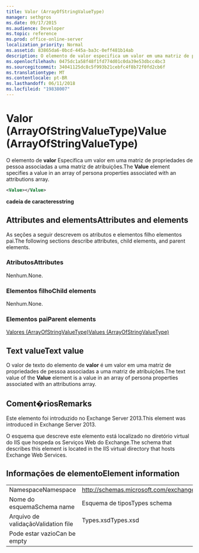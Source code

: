 ```yaml
---
title: Valor (ArrayOfStringValueType)
manager: sethgros
ms.date: 09/17/2015
ms.audience: Developer
ms.topic: reference
ms.prod: office-online-server
localization_priority: Normal
ms.assetid: 83865da6-0bcd-445a-ba3c-0eff481b14ab
description: O elemento de valor especifica um valor em uma matriz de propriedades de pessoa associadas a uma matriz de atribuições.
ms.openlocfilehash: 0475dc1a58f48f1fd774d01c0da39e53dbcc4bc3
ms.sourcegitcommit: 34041125dc8c5f993b21cebfc4f8b72f0fd2cb6f
ms.translationtype: MT
ms.contentlocale: pt-BR
ms.lasthandoff: 06/11/2018
ms.locfileid: "19838007"
---
```

# <a name="value-arrayofstringvaluetype"></a><span data-ttu-id="35d9b-103">Valor (ArrayOfStringValueType)</span><span class="sxs-lookup"><span data-stu-id="35d9b-103">Value (ArrayOfStringValueType)</span></span>

<span data-ttu-id="35d9b-104">O elemento de **valor** Especifica um valor em uma matriz de propriedades de pessoa associadas a uma matriz de atribuições.</span><span class="sxs-lookup"><span data-stu-id="35d9b-104">The **Value** element specifies a value in an array of persona properties associated with an attributions array.</span></span> 
  
```XML
<Value></Value>
```

<span data-ttu-id="35d9b-105">**cadeia de caracteres**</span><span class="sxs-lookup"><span data-stu-id="35d9b-105">**string**</span></span>

## <a name="attributes-and-elements"></a><span data-ttu-id="35d9b-106">Attributes and elements</span><span class="sxs-lookup"><span data-stu-id="35d9b-106">Attributes and elements</span></span>

<span data-ttu-id="35d9b-107">As seções a seguir descrevem os atributos e elementos filho elementos pai.</span><span class="sxs-lookup"><span data-stu-id="35d9b-107">The following sections describe attributes, child elements, and parent elements.</span></span>
  
### <a name="attributes"></a><span data-ttu-id="35d9b-108">Atributos</span><span class="sxs-lookup"><span data-stu-id="35d9b-108">Attributes</span></span>

<span data-ttu-id="35d9b-109">Nenhum.</span><span class="sxs-lookup"><span data-stu-id="35d9b-109">None.</span></span>
  
### <a name="child-elements"></a><span data-ttu-id="35d9b-110">Elementos filho</span><span class="sxs-lookup"><span data-stu-id="35d9b-110">Child elements</span></span>

<span data-ttu-id="35d9b-111">Nenhum.</span><span class="sxs-lookup"><span data-stu-id="35d9b-111">None.</span></span>
  
### <a name="parent-elements"></a><span data-ttu-id="35d9b-112">Elementos pai</span><span class="sxs-lookup"><span data-stu-id="35d9b-112">Parent elements</span></span>

[<span data-ttu-id="35d9b-113">Valores (ArrayOfStringValueType)</span><span class="sxs-lookup"><span data-stu-id="35d9b-113">Values (ArrayOfStringValueType)</span></span>](values-arrayofstringvaluetype.md)
  
## <a name="text-value"></a><span data-ttu-id="35d9b-114">Text value</span><span class="sxs-lookup"><span data-stu-id="35d9b-114">Text value</span></span>

<span data-ttu-id="35d9b-115">O valor de texto do elemento de **valor** é um valor em uma matriz de propriedades de pessoa associadas a uma matriz de atribuições.</span><span class="sxs-lookup"><span data-stu-id="35d9b-115">The text value of the **Value** element is a value in an array of persona properties associated with an attributions array.</span></span> 
  
## <a name="remarks"></a><span data-ttu-id="35d9b-116">Coment�rios</span><span class="sxs-lookup"><span data-stu-id="35d9b-116">Remarks</span></span>

<span data-ttu-id="35d9b-117">Este elemento foi introduzido no Exchange Server 2013.</span><span class="sxs-lookup"><span data-stu-id="35d9b-117">This element was introduced in Exchange Server 2013.</span></span>
  
<span data-ttu-id="35d9b-118">O esquema que descreve este elemento está localizado no diretório virtual do IIS que hospeda os Serviços Web do Exchange.</span><span class="sxs-lookup"><span data-stu-id="35d9b-118">The schema that describes this element is located in the IIS virtual directory that hosts Exchange Web Services.</span></span>
  
## <a name="element-information"></a><span data-ttu-id="35d9b-119">Informações de elemento</span><span class="sxs-lookup"><span data-stu-id="35d9b-119">Element information</span></span>

|||
|:-----|:-----|
|<span data-ttu-id="35d9b-120">Namespace</span><span class="sxs-lookup"><span data-stu-id="35d9b-120">Namespace</span></span>  <br/> |http://schemas.microsoft.com/exchange/services/2006/types  <br/> |
|<span data-ttu-id="35d9b-121">Nome do esquema</span><span class="sxs-lookup"><span data-stu-id="35d9b-121">Schema name</span></span>  <br/> |<span data-ttu-id="35d9b-122">Esquema de tipos</span><span class="sxs-lookup"><span data-stu-id="35d9b-122">Types schema</span></span>  <br/> |
|<span data-ttu-id="35d9b-123">Arquivo de validação</span><span class="sxs-lookup"><span data-stu-id="35d9b-123">Validation file</span></span>  <br/> |<span data-ttu-id="35d9b-124">Types.xsd</span><span class="sxs-lookup"><span data-stu-id="35d9b-124">Types.xsd</span></span>  <br/> |
|<span data-ttu-id="35d9b-125">Pode estar vazio</span><span class="sxs-lookup"><span data-stu-id="35d9b-125">Can be empty</span></span>  <br/> ||
   

